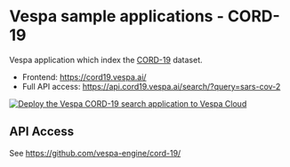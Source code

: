 <!-- Copyright Verizon Media. Licensed under the terms of the Apache 2.0 license. See LICENSE in the project root. -->
# Vespa sample applications - CORD-19 

Vespa application which index the [CORD-19](https://pages.semanticscholar.org/coronavirus-research) dataset.

* Frontend: https://cord19.vespa.ai/
* Full API access: https://api.cord19.vespa.ai/search/?query=sars-cov-2

[![Deploy the Vespa CORD-19 search application to Vespa Cloud](https://github.com/vespa-engine/sample-apps/workflows/Deploy%20the%20Vespa%20CORD-19%20search%20application%20to%20Vespa%20Cloud/badge.svg)](https://github.com/vespa-engine/sample-apps/actions?query=workflow%3A%22Deploy+the+Vespa+CORD-19+search+application+to+Vespa+Cloud%22)

## API Access  
See https://github.com/vespa-engine/cord-19/

